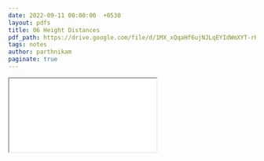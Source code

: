 ```yaml
---
date: 2022-09-11 00:00:00  +0530
layout: pdfs
title: 06 Height Distances
pdf_path: https://drive.google.com/file/d/1MX_xQqaHf6ujNJLqEYIdWmXYT-rHLu37/preview?usp=sharing
tags: notes
author: parthnikam
paginate: true
---
```


<iframe class="embed-pdf" src="{{ page.pdf_path }}#toolbar=0" seamless="seamless" scrolling="no" style="overflow:hidden"></iframe>
